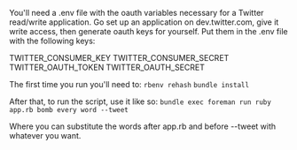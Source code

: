You'll need a .env file with the oauth variables necessary for a Twitter read/write application.
Go set up an application on dev.twitter.com, give it write access, then generate oauth keys for yourself.
Put them in the .env file with the following keys:

TWITTER_CONSUMER_KEY
TWITTER_CONSUMER_SECRET
TWITTER_OAUTH_TOKEN
TWITTER_OAUTH_SECRET

The first time you run you'll need to:
`rbenv rehash`
`bundle install`

After that, to run the script, use it like so:
`bundle exec foreman run ruby app.rb bomb every word --tweet`

Where you can substitute the words after app.rb and before --tweet with whatever you want.

